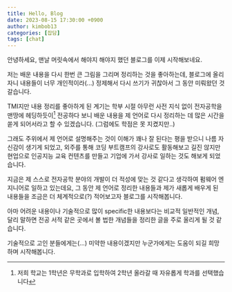 ```yaml
---
title: Hello, Blog
date: 2023-08-15 17:30:00 +0900
author: kimbob13
categories: [잡담]
tags: [chat]
---
```


안녕하세요, 맨날 머릿속에서 해야지 해야지 했던 블로그를 이제 시작해보네요.

저는 배운 내용을 다시 한번 큰 그림을 그리며 정리하는 것을 좋아하는데, 블로그에 올리자니 내용들이 너무 개인적이라(...) 정제해서 다시 쓰기가 귀찮아서 그 동안 미뤄왔던 것 갈습니다.

TMI지만 내용 정리를 좋아하게 된 계기는 학부 시절 아무런 사전 지식 없이 전자공학을 맨땅에 헤딩하듯이[^1] 전공하다 보니 배운 내용을 제 언어로 다시 정리하는 데 많은 시간을 쏟게 되어서라고 할 수 있겠습니다. (그럼에도 학점은 못 지켰지만..)

그래도 주위에서 제 언어로 설명해주는 것이 이해가 꽤나 잘 된다는 평을 받으니 나름 자신감이 생기게 되었고, 외주를 통해 코딩 부트캠프의 강사로도 활동해보고 길진 않지만 현업으로 인공지능 교육 컨텐츠를 만들고 기업에 가서 강사로 일하는 것도 해보게 되었습니다.

지금은 제 스스로 전자공학 분야의 개발이 더 적성에 맞는 것 같다고 생각하여 펌웨어 엔지니어로 일하고 있는데요, 그 동안 제 언어로 정리한 내용들과 제가 새롭게 배우게 된 내용들을 조금은 더 체계적으로(?) 적어보고자 블로그를 시작해봅니다.

아마 어려운 내용이나 기술적으로 많이 specific한 내용보다는 비교적 일반적인 개념, 달리 말하면 전공 서적 같은 곳에서 볼 법한 개념들을 정리한 글을 주로 올리게 될 것 같습니다.

기술적으로 고인 분들에게는(...) 미약한 내용이겠지만 누군가에게는 도움이 되길 희망하며 시작해봅니다.

[^1]: 저희 학교는 1학년은 무학과로 입학하여 2학년 올라갈 때 자유롭게 학과를 선택했습니다